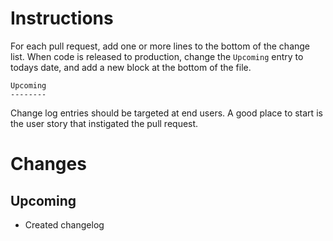 Instructions
============
For each pull request, add one or more lines to the bottom of the change list. When
code is released to production, change the `Upcoming` entry to todays date, and add
a new block at the bottom of the file.

    Upcoming
    --------

Change log entries should be targeted at end users. A good place to start is the
user story that instigated the pull request.


Changes
=======

Upcoming
--------
* Created changelog